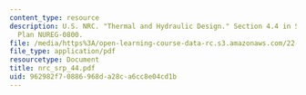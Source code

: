 ```yaml
---
content_type: resource
description: U.S. NRC. "Thermal and Hydraulic Design." Section 4.4 in Standard Review
  Plan NUREG-0800.
file: /media/https%3A/open-learning-course-data-rc.s3.amazonaws.com/22-39-integration-of-reactor-design-operations-and-safety-fall-2006/962982f70886968da28ca6cc8e04cd1b_nrc_srp_44.pdf
file_type: application/pdf
resourcetype: Document
title: nrc_srp_44.pdf
uid: 962982f7-0886-968d-a28c-a6cc8e04cd1b
---
```

